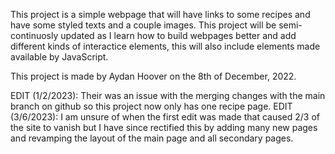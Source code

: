 This project is a simple webpage that will have links to some recipes and have some styled texts and a couple images.
This project will be semi-continuosly updated as I learn how to build webpages better and add different kinds of interactice elements, this will also include elements made available by JavaScript.

This project is made by Aydan Hoover on the 8th of December, 2022.

EDIT (1/2/2023): Their was an issue with the merging changes with the main branch on github so this project now only has one recipe page.
EDIT (3/6/2023): I am unsure of when the first edit was made that caused 2/3 of the site to vanish but I have since rectified this by adding many new pages and revamping the layout of the main page and all secondary pages.
